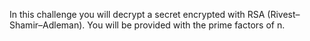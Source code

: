 In this challenge you will decrypt a secret encrypted with RSA (Rivest–Shamir–Adleman).
You will be provided with the prime factors of n.

